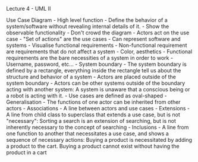 Lecture 4 - UML II

Use Case Diagram
    - High level function
        - Define the behavior of a system/software without revealing internal details of it.
    - Show the observable functionality
        - Don't crowd the diagram
    - Actors act on the use case
        - "Set of actions" are the use cases
    - Can represent software and systems
    - Visualise functional requirements
        - Non-functional requirement are requirements that do not affect a system
            - Color, aesthetics
        - Functional requirements are the bare necessities of a system in order to work
            - Username, password, etc...
    - System boundary
        - The system boundary is defined by a rectangle, everything inside the rectangle tell us about the structure and behavior of a system
        - Actors are placed outside of the system boundary
            - Actors can be other systems outside of the boundary acting with another system: A system is unaware that a conscious being or a robot is acting with it.
        - Use cases are defined as oval-shaped
    - Generalisation
        - The functions of one actor can be inherited from other actors
    - Associations
        - A line between actors and use cases
    - Extensions
        - A line from child class to superclass that extends a use case, but is not "necessary": Sorting a search is an extension of searching, but is not inherently necessary to the concept of searching
    - Inclusions
        - A line from one function to another that necessitates a use case, and shows a sequence of necessary actions: Buying a product is necessitated by adding a product to the cart. Buying a product cannot exist without having the product in a cart

